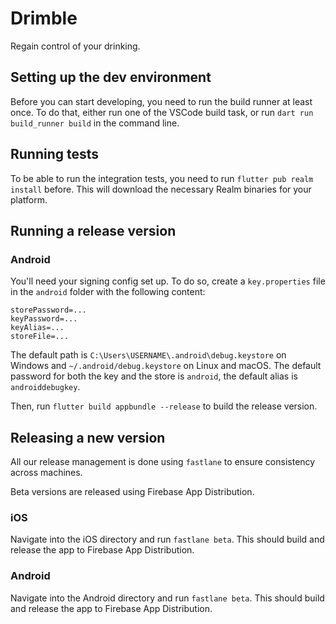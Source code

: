 # Drimble

Regain control of your drinking.

## Setting up the dev environment

Before you can start developing, you need to run the build runner at least once. 
To do that, either run one of the VSCode build task, or run `dart run build_runner build` in the command line. 

## Running tests

To be able to run the integration tests, you need to run `flutter pub realm install` before. This will download the necessary Realm binaries for your platform.

## Running a release version

### Android

You'll need your signing config set up. To do so, create a `key.properties` file in the `android` folder with the following content:

```properties
storePassword=...
keyPassword=...
keyAlias=...
storeFile=...
```

The default path is `C:\Users\USERNAME\.android\debug.keystore` on Windows and `~/.android/debug.keystore` on Linux and macOS. 
The default password for both the key and the store is `android`, the default alias is `androiddebugkey`.

Then, run `flutter build appbundle --release` to build the release version.

## Releasing a new version

All our release management is done using `fastlane` to ensure consistency across machines.

Beta versions are released using Firebase App Distribution.

### iOS

Navigate into the iOS directory and run `fastlane beta`. This should build and release the app to Firebase App Distribution.

### Android

Navigate into the Android directory and run `fastlane beta`. This should build and release the app to Firebase App Distribution.
